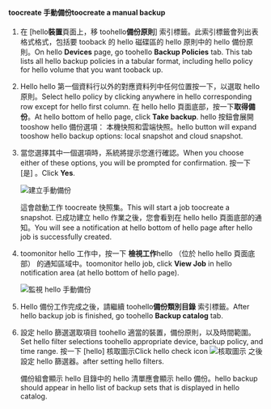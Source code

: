
<!--author=SharS last changed: 9/15/15-->


#### <a name="toocreate-a-manual-backup"></a><span data-ttu-id="a5abf-101">toocreate 手動備份</span><span class="sxs-lookup"><span data-stu-id="a5abf-101">toocreate a manual backup</span></span>
1. <span data-ttu-id="a5abf-102">在 [hello**裝置**頁面上，移 toohello**備份原則**] 索引標籤。此索引標籤會列出表格式格式，包括要 tooback 的 hello 磁碟區的 hello 原則中的 hello 備份原則。</span><span class="sxs-lookup"><span data-stu-id="a5abf-102">On hello **Devices** page, go toohello **Backup Policies** tab. This tab lists all hello backup policies in a tabular format, including hello policy for hello volume that you want tooback up.</span></span>
2. <span data-ttu-id="a5abf-103">Hello hello 第一個資料行以外的對應資料列中任何位置按一下，以選取 hello 原則。</span><span class="sxs-lookup"><span data-stu-id="a5abf-103">Select hello policy by clicking anywhere in hello corresponding row except for hello first column.</span></span> <span data-ttu-id="a5abf-104">在 hello hello 頁面底部，按一下**取得備份**。</span><span class="sxs-lookup"><span data-stu-id="a5abf-104">At hello bottom of hello page, click **Take backup**.</span></span> <span data-ttu-id="a5abf-105">hello 按鈕會展開 tooshow hello 備份選項： 本機快照和雲端快照。</span><span class="sxs-lookup"><span data-stu-id="a5abf-105">hello button will expand tooshow hello backup options: local snapshot and cloud snapshot.</span></span> 
3. <span data-ttu-id="a5abf-106">當您選擇其中一個選項時，系統將提示您進行確認。</span><span class="sxs-lookup"><span data-stu-id="a5abf-106">When you choose either of these options, you will be prompted for confirmation.</span></span> <span data-ttu-id="a5abf-107">按一下 [是] 。</span><span class="sxs-lookup"><span data-stu-id="a5abf-107">Click **Yes**.</span></span> 
   
    ![建立手動備份](./media/storsimple-create-manual-backup/HCS_CreateManualBackup1-include.png)
   
    <span data-ttu-id="a5abf-109">這會啟動工作 toocreate 快照集。</span><span class="sxs-lookup"><span data-stu-id="a5abf-109">This will start a job toocreate a snapshot.</span></span> <span data-ttu-id="a5abf-110">已成功建立 hello 作業之後，您會看到在 hello hello 頁面底部的通知。</span><span class="sxs-lookup"><span data-stu-id="a5abf-110">You will see a notification at hello bottom of hello page after hello job is successfully created.</span></span>
4. <span data-ttu-id="a5abf-111">toomonitor hello 工作中，按一下 **檢視工作**hello （位於 hello hello 頁面底部） 的通知區域中。</span><span class="sxs-lookup"><span data-stu-id="a5abf-111">toomonitor hello job, click **View Job** in hello notification area (at hello bottom of hello page).</span></span> 
   
    ![監視 hello 手動備份](./media/storsimple-create-manual-backup/HCS_CreateManualBackup2-include.png)
5. <span data-ttu-id="a5abf-113">Hello 備份工作完成之後，請繼續 toohello**備份類別目錄** 索引標籤。</span><span class="sxs-lookup"><span data-stu-id="a5abf-113">After hello backup job is finished, go toohello **Backup catalog** tab.</span></span>
6. <span data-ttu-id="a5abf-114">設定 hello 篩選選取項目 toohello 適當的裝置，備份原則，以及時間範圍。</span><span class="sxs-lookup"><span data-stu-id="a5abf-114">Set hello filter selections toohello appropriate device, backup policy, and time range.</span></span> <span data-ttu-id="a5abf-115">按一下 [hello] 核取圖示</span><span class="sxs-lookup"><span data-stu-id="a5abf-115">Click hello check icon</span></span> ![核取圖示](./media/storsimple-create-manual-backup/HCS_CheckIcon-include.png) <span data-ttu-id="a5abf-117">之後設定 hello 篩選器。</span><span class="sxs-lookup"><span data-stu-id="a5abf-117">after setting hello filters.</span></span>
   
   <span data-ttu-id="a5abf-118">備份組會顯示 hello 目錄中的 hello 清單應會顯示 hello 備份。</span><span class="sxs-lookup"><span data-stu-id="a5abf-118">hello backup should appear in hello list of backup sets that is displayed in hello catalog.</span></span>

